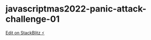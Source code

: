 # javascriptmas2022-panic-attack-challenge-01

[Edit on StackBlitz ⚡️](https://stackblitz.com/edit/js-acfzaz)